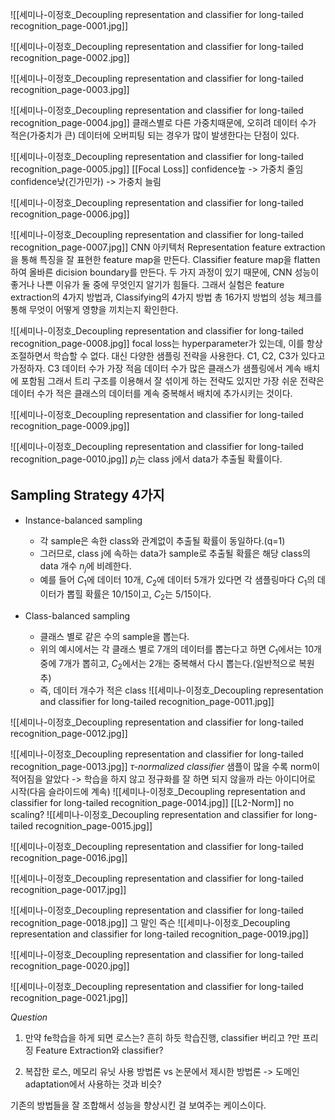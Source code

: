 ![[세미나-이정호_Decoupling representation and classifier for long-tailed recognition_page-0001.jpg]]

![[세미나-이정호_Decoupling representation and classifier for long-tailed recognition_page-0002.jpg]]

![[세미나-이정호_Decoupling representation and classifier for long-tailed recognition_page-0003.jpg]]

![[세미나-이정호_Decoupling representation and classifier for long-tailed recognition_page-0004.jpg]]
클래스별로 다른 가중치때문에, 오히려 데이터 수가 적은(가중치가 큰) 데이터에 오버피팅 되는 경우가 많이 발생한다는 단점이 있다.

![[세미나-이정호_Decoupling representation and classifier for long-tailed recognition_page-0005.jpg]]
[[Focal Loss]]
confidence높 -> 가중치 줄임
confidence낮(긴가민가) -> 가중치 늘림

![[세미나-이정호_Decoupling representation and classifier for long-tailed recognition_page-0006.jpg]]

![[세미나-이정호_Decoupling representation and classifier for long-tailed recognition_page-0007.jpg]]
CNN 아키텍처
	Representation
		feature extraction을 통해 특징을 잘 표현한 feature map을 만든다.
	Classifier
		feature map을 flatten하여 올바른 dicision boundary를 만든다.
두 가지 과정이 있기 때문에, CNN 성능이 좋거나 나쁜 이유가 둘 중에 무엇인지 알기가 힘들다.
그래서 실험은 feature extraction의 4가지 방법과, Classifying의 4가지 방법 총 16가지 방법의 성능 체크를 통해 무엇이 어떻게 영향을 끼치는지 확인한다. 

![[세미나-이정호_Decoupling representation and classifier for long-tailed recognition_page-0008.jpg]]
focal loss는 hyperparameter가 있는데, 이를 항상 조절하면서 학습할 수 없다.
대신 다양한 샘플링 전략을 사용한다.
	C1, C2, C3가 있다고 가정하자.
		C3 데이터 수가 가장 적음
		데이터 수가 많은 클래스가 샘플링에서 계속 배치에 포함됨
		그래서 트리 구조를 이용해서 잘 섞이게 하는 전략도 있지만 가장 쉬운 전략은 데이터 수가 적은 클래스의 데이터를 계속 중복해서 배치에 추가시키는 것이다.


![[세미나-이정호_Decoupling representation and classifier for long-tailed recognition_page-0009.jpg]]

![[세미나-이정호_Decoupling representation and classifier for long-tailed recognition_page-0010.jpg]]
$p_j$는 class j에서 data가 추출될 확률이다.

## Sampling Strategy 4가지
- Instance-balanced sampling
	- 각 sample은 속한 class와 관계없이 추출될 확률이 동일하다.(q=1)
	- 그러므로, class j에 속하는 data가 sample로 추출될 확률은 해당 class의 data 개수 $n_j$에 비례한다.
	- 예를 들어 $C_1$에 데이터 10개, $C_2$에 데이터 5개가 있다면 각 샘플링마다 $C_1$의 데이터가 뽑힐 확률은 10/15이고, $C_2$는 5/15이다.

- Class-balanced sampling
	- 클래스 별로 같은 수의 sample을 뽑는다.
	- 위의 예시에서는 각 클래스 별로 7개의 데이터를 뽑는다고 하면 $C_1$에서는 10개 중에 7개가 뽑히고, $C_2$에서는 2개는 중복해서 다시 뽑는다.(일반적으로 복원 추)
	- 즉, 데이터 개수가 적은 class
![[세미나-이정호_Decoupling representation and classifier for long-tailed recognition_page-0011.jpg]]

![[세미나-이정호_Decoupling representation and classifier for long-tailed recognition_page-0012.jpg]]

![[세미나-이정호_Decoupling representation and classifier for long-tailed recognition_page-0013.jpg]]
*$\tau$-normalized classifier*
샘플이 많을 수록 norm이 적어짐을 알았다
-> 학습을 하지 않고 정규화를 잘 하면 되지 않을까 라는 아이디어로 시작(다음 슬라이드에 계속)
![[세미나-이정호_Decoupling representation and classifier for long-tailed recognition_page-0014.jpg]]
[[L2-Norm]]
no scaling?
![[세미나-이정호_Decoupling representation and classifier for long-tailed recognition_page-0015.jpg]]

![[세미나-이정호_Decoupling representation and classifier for long-tailed recognition_page-0016.jpg]]

![[세미나-이정호_Decoupling representation and classifier for long-tailed recognition_page-0017.jpg]]

![[세미나-이정호_Decoupling representation and classifier for long-tailed recognition_page-0018.jpg]]
그 말인 즉슨
![[세미나-이정호_Decoupling representation and classifier for long-tailed recognition_page-0019.jpg]]

![[세미나-이정호_Decoupling representation and classifier for long-tailed recognition_page-0020.jpg]]

![[세미나-이정호_Decoupling representation and classifier for long-tailed recognition_page-0021.jpg]]

*Question*
1. 만약 fe학습을 하게 되면 로스는?
	흔히 하듯 학습진행, classifier 버리고 ?만 프리징
Feature Extraction와 classifier?

2. 복잡한 로스, 메모리 유닛 사용 방법론 vs 논문에서 제시한 방법론
	-> 도메인 adaptation에서 사용하는 것과 비슷?

기존의 방법들을 잘 조합해서 성능을 향상시킨 걸 보여주는 케이스이다.